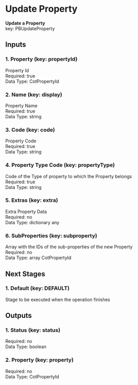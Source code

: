 # Update Property  
  
**Update a Property**  
key: PBUpdateProperty  
## Inputs  
### 1. Property (key: propertyId)  
Property Id  
Required: true  
Data Type: CotPropertyId   
### 2. Name (key: display)  
Property Name  
Required: true  
Data Type: string   
### 3. Code (key: code)  
Property Code  
Required: true  
Data Type: string   
### 4. Property Type Code (key: propertyType)  
Code of the Type of property to which the Property belongs  
Required: true  
Data Type: string   
### 5. Extras (key: extra)  
Extra Property Data  
Required: no  
Data Type: dictionary any  
### 6. SubProperties (key: subproperty)  
Array with the IDs of the sub-properties of the new Property  
Required: no  
Data Type: array CotPropertyId  
## Next Stages  
### 1. Default (key: DEFAULT)  
Stage to be executed when the operation finishes  
## Outputs  
### 1. Status (key: status)  
  
Required: no  
Data Type: boolean   
### 2. Property (key: property)  
  
Required: no  
Data Type: CotPropertyId 